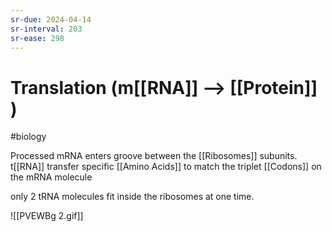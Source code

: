 ```yaml
---
sr-due: 2024-04-14
sr-interval: 203
sr-ease: 298
---
```

# Translation (m[[RNA]] --> [[Protein]] )
#biology 

Processed mRNA enters groove between the [[Ribosomes]] subunits.
t[[RNA]] transfer specific [[Amino Acids]] to match the triplet [[Codons]] on the mRNA molecule 

only 2 tRNA molecules fit inside the ribosomes at one time.

![[PVEWBg 2.gif]]